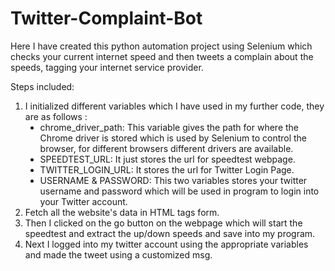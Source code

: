 # Twitter-Complaint-Bot

Here I have created this python automation project using Selenium which checks your current internet speed and then tweets a complain about the speeds, tagging your internet service provider. 

Steps included:<br>
<ol type='numeric'>
  <li> I initialized different variables which I have used in my further code, they are as follows :<br>
    <ul type='disc'>
    <li>chrome_driver_path: This variable gives the path for where the Chrome driver is stored which is used by Selenium to control the browser, for different browsers different drivers are available.</li> 
    <li>SPEEDTEST_URL: It just stores the url for speedtest webpage.</li>
    <li>TWITTER_LOGIN_URL: It stores the url for Twitter Login Page.</li>
    <li>USERNAME & PASSWORD: This two variables stores your twitter username and password which will be used in program to login into your Twitter account.</li>
   </ul>
  </li>
  <li>Fetch all the website's data in HTML tags form.</li>
  <li>Then I clicked on the go button on the webpage which will start the speedtest and extract the up/down speeds and save into my program.</li>
  <li>Next I logged into my twitter account using the appropriate variables and made the tweet using a customized msg.</li>
</ol>
